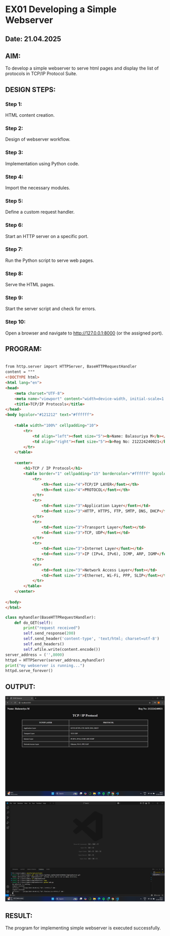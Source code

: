 # EX01 Developing a Simple Webserver
## Date: 21.04.2025

## AIM:
To develop a simple webserver to serve html pages and display the list of protocols in TCP/IP Protocol Suite.

## DESIGN STEPS:
### Step 1: 
HTML content creation.

### Step 2:
Design of webserver workflow.

### Step 3:
Implementation using Python code.

### Step 4:
Import the necessary modules.

### Step 5:
Define a custom request handler.

### Step 6:
Start an HTTP server on a specific port.

### Step 7:
Run the Python script to serve web pages.

### Step 8:
Serve the HTML pages.

### Step 9:
Start the server script and check for errors.

### Step 10:
Open a browser and navigate to http://127.0.0.1:8000 (or the assigned port).

## PROGRAM:
```html

from http.server import HTTPServer, BaseHTTPRequestHandler
content = """
<!DOCTYPE html>
<html lang="en">
<head>
    <meta charset="UTF-8">
    <meta name="viewport" content="width=device-width, initial-scale=1.0">
    <title>TCP/IP Protocols</title>
</head>
<body bgcolor="#121212" text="#ffffff">

    <table width="100%" cellpadding="10">
        <tr>
            <td align="left"><font size="5"><b>Name: Balasuriya M</b></font></td>
            <td align="right"><font size="5"><b>Reg No: 212224240021</b></font></td>
        </tr>
    </table>

    <center>
        <h1>TCP / IP Protocol</h1>
        <table border="1" cellpadding="15" bordercolor="#ffffff" bgcolor="#1e1e1e" width="80%">
            <tr>
                <th><font size="4">TCP/IP LAYER</font></th>
                <th><font size="4">PROTOCOL</font></th>
            </tr>
            <tr>
                <td><font size="3">Application Layer</font></td>
                <td><font size="3">HTTP, HTTPS, FTP, SMTP, DNS, DHCP</font></td>
            </tr>
            <tr>
                <td><font size="3">Transport Layer</font></td>
                <td><font size="3">TCP, UDP</font></td>
            </tr>
            <tr>
                <td><font size="3">Internet Layer</font></td>
                <td><font size="3">IP (IPv4, IPv6), ICMP, ARP, IGMP</font></td>
            </tr>
            <tr>
                <td><font size="3">Network Access Layer</font></td>
                <td><font size="3">Ethernet, Wi-Fi, PPP, SLIP</font></td>
            </tr>
        </table>
    </center>

</body>
</html>
```
```python
class myhandler(BaseHTTPRequestHandler):
    def do_GET(self):
        print("request received")
        self.send_response(200)
        self.send_header('content-type', 'text/html; charset=utf-8')
        self.end_headers()
        self.wfile.write(content.encode())
server_address = ('',8000)
httpd = HTTPServer(server_address,myhandler)
print("my webserver is running...")
httpd.serve_forever()

```

## OUTPUT:
![alt text](<Screenshot (121).png>)

![alt text](<Screenshot (122).png>)

## RESULT:
The program for implementing simple webserver is executed successfully.
